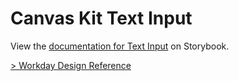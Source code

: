 # Canvas Kit Text Input

View the
[documentation for Text Input](https://workday.github.io/canvas-kit/?path=/docs/components-inputs-text-input-react--basic)
on Storybook.

[> Workday Design Reference](https://design.workday.com/components/inputs/text-input)

